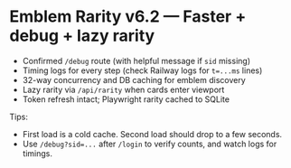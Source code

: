 # Emblem Rarity v6.2 — Faster + debug + lazy rarity

- Confirmed `/debug` route (with helpful message if `sid` missing)
- Timing logs for every step (check Railway logs for `t=...ms` lines)
- 32-way concurrency and DB caching for emblem discovery
- Lazy rarity via `/api/rarity` when cards enter viewport
- Token refresh intact; Playwright rarity cached to SQLite

Tips:
- First load is a cold cache. Second load should drop to a few seconds.
- Use `/debug?sid=...` after `/login` to verify counts, and watch logs for timings.
